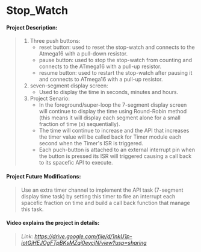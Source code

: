 # Stop_Watch
#### Project Description:
> 1) Three push buttons:
>    - reset button: used to reset the stop-watch and connects to the Atmega16 with a pull-down resistor.
>    - pause button: used to stop the stop-watch from counting and connects to the ATmega16 with a pull-up resistor.
>    - resume button: used to restart the stop-watch after pausing it and connects to ATmega16 with a pull-up resistor.
> 2) seven-segment display screen:
>    - Used to display the time in seconds, minutes and hours.
> 3) Project Senario:
>    - In the foreground/super-loop the 7-segment display screen will continue to display the time using Round-Robin method (this means it will display each segment alone for a small fraction of time (x) sequentially).
>    - The time will continue to increase and the API that increases the timer value will be called back for Timer module each second when the Timer's ISR is triggered.
>    - Each puch-button is attached to an external interrupt pin when the button is pressed its ISR will triggered causing a call back to its spacefic API to execute.
#### Project Future Modifications:
> Use an extra timer channel to implement the API task (7-segment display time task) by setting this timer to fire an interrupt each spacefic fraction on time and build a call back function that manage this task.
#### Video explains the project in details:
> *Link: https://drive.google.com/file/d/1nkU1p-iotGjHEJOgFTpBKsMZqi0eycjN/view?usp=sharing*

